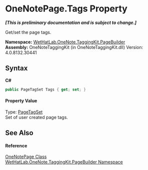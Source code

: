 # OneNotePage.Tags Property 
 _**\[This is preliminary documentation and is subject to change.\]**_

Get/set the page tags.

**Namespace:**&nbsp;<a href="56352230-71f2-f4b7-63a8-983965663af5">WetHatLab.OneNote.TaggingKit.PageBuilder</a><br />**Assembly:**&nbsp;OneNoteTaggingKit (in OneNoteTaggingKit.dll) Version: 4.0.8132.30441

## Syntax

**C#**<br />
``` C#
public PageTagSet Tags { get; set; }
```


#### Property Value
Type: <a href="554491c7-28c3-9873-8c41-84e47e982ada">PageTagSet</a><br />Set of user created page tags.

## See Also


#### Reference
<a href="6754c7d7-0598-ae1f-ff8c-6808b714b0ab">OneNotePage Class</a><br /><a href="56352230-71f2-f4b7-63a8-983965663af5">WetHatLab.OneNote.TaggingKit.PageBuilder Namespace</a><br />